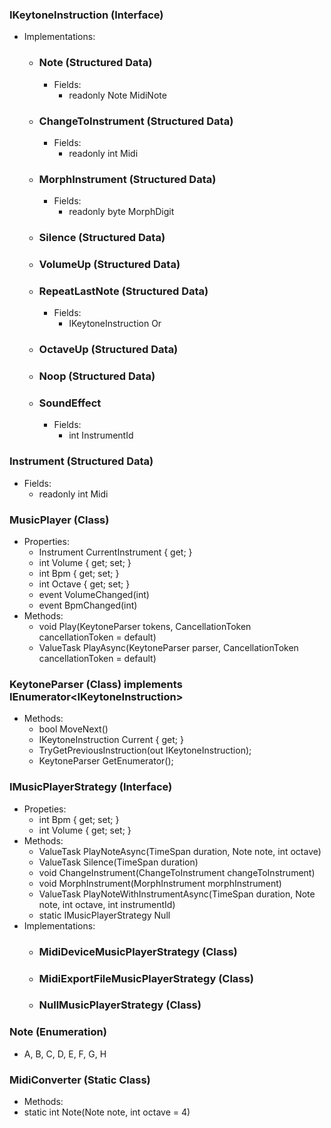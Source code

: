 ### IKeytoneInstruction (Interface)
- Implementations:
  - ### Note (Structured Data)
    - Fields:
      - readonly Note MidiNote
  - ### ChangeToInstrument (Structured Data)
    - Fields:
      - readonly int Midi
  - ### MorphInstrument (Structured Data)
    - Fields:
      - readonly byte MorphDigit
  - ### Silence (Structured Data)
  - ### VolumeUp (Structured Data)
  - ### RepeatLastNote (Structured Data)
    - Fields:
      - IKeytoneInstruction Or 
  - ### OctaveUp (Structured Data)
  - ### Noop (Structured Data)
  - ### SoundEffect
    - Fields:
      - int InstrumentId 

### Instrument (Structured Data)
- Fields:
  - readonly int Midi

### MusicPlayer (Class)
- Properties:
  - Instrument CurrentInstrument { get; }
  - int Volume { get; set; }
  - int Bpm { get; set; }
  - int Octave { get; set; }
  - event VolumeChanged(int)
  - event BpmChanged(int)
- Methods:
  - void Play(KeytoneParser tokens, CancellationToken cancellationToken = default)
  - ValueTask PlayAsync(KeytoneParser parser, CancellationToken cancellationToken = default)

### KeytoneParser (Class) implements IEnumerator\<IKeytoneInstruction\>
- Methods:
  - bool MoveNext()
  - IKeytoneInstruction Current { get; }
  - TryGetPreviousInstruction(out IKeytoneInstruction);
  - KeytoneParser GetEnumerator();

### IMusicPlayerStrategy (Interface)
- Propeties:
  - int Bpm { get; set; }
  - int Volume { get; set; }
- Methods:
  -  ValueTask PlayNoteAsync(TimeSpan duration, Note note, int octave)
  -  ValueTask Silence(TimeSpan duration)
  -  void ChangeInstrument(ChangeToInstrument changeToInstrument)
  -  void MorphInstrument(MorphInstrument morphInstrument)
  -  ValueTask PlayNoteWithInstrumentAsync(TimeSpan duration, Note note, int octave, int instrumentId)
  -  static IMusicPlayerStrategy Null
- Implementations:
  - ### MidiDeviceMusicPlayerStrategy (Class)
  - ### MidiExportFileMusicPlayerStrategy (Class)
  - ### NullMusicPlayerStrategy (Class)

 ### Note (Enumeration)
   - A, B, C, D, E, F, G, H

### MidiConverter (Static Class)
- Methods:
- static int Note(Note note, int octave = 4)
